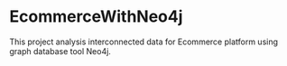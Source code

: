 # EcommerceWithNeo4j
This project analysis interconnected data for Ecommerce platform using graph database tool Neo4j.  
